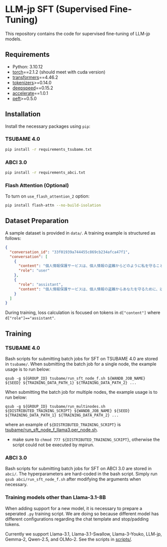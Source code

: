 # LLM-jp SFT (Supervised Fine-Tuning)

This repository contains the code for supervised fine-tuning of LLM-jp models.

## Requirements

- Python: 3.10.12
- [torch](https://pytorch.org/)==2.1.2 (should meet with cuda version)
- [transformers](https://huggingface.co/docs/transformers/index)==4.46.2
- [tokenizers](https://huggingface.co/docs/tokenizers/index)>=0.14.0
- [deepspeed](https://huggingface.co/docs/transformers/en/main_classes/deepspeed)==0.15.2
- [accelerate](https://huggingface.co/docs/accelerate/index)==1.0.1
- [peft](https://huggingface.co/docs/peft/index)>=0.5.0

## Installation

Install the necessary packages using `pip`:

### TSUBAME 4.0
```bash
pip install -r requirements_tsubame.txt
```

### ABCI 3.0
```bash
pip install -r requirements_abci.txt
```
### Flash Attention (Optional)

To turn on `use_flash_attention_2` option:
```bash
pip install flash-attn --no-build-isolation
```

## Dataset Preparation

A sample dataset is provided in `data/`. A training example is structured as follows:

```json
{
  "conversation_id": "33f01939a744455c869cb234afca47f1",
  "conversation": [
    {
      "content": "個人情報保護サービスは、個人情報の盗難からどのように私を守ることができるのでしょうか？",
      "role": "user"
    },
    {
      "role": "assistant",
      "content": "個人情報保護サービスは、個人情報の盗難からあなたを守るために、以下のような機能を提供しています。\n\n1.  **個人情報の監視**：あなたの個人情報がインターネット上で共有されているかどうかを監視し、不正な利用を検知します。\n2.  **不正アクセスの防止**：あなたの個人情報に不正アクセスする試みを阻止します。\n3.  **個人情報の暗号化**：あなたの個人情報を暗号化して、第三者がアクセスできないようにします。\n4.  **警告と通知**：不正なアクセスや個人情報の漏洩が検知された場合、即座にあなたに通知します。\n5.  **個人情報の削除**：インターネット上からあなたの個人情報を削除する手助けをします。\n6.  **セキュリティソフトウェアの提供**：マルウェアやウイルスからあなたのデバイスを保護するセキュリティソフトウェアを提供します。\n7.  **個人情報の管理**：あなたの個人情報を安全に管理し、必要な場合には更新や削除を行います。\n8.  **サポートとアドバイス**：個人情報の保護に関するサポートとアドバイスを提供します。\n\nこれらの機能により、個人情報保護サービスはあなたの個人情報を保護し、盗難や漏洩から守ることができます。"
    }
  ]
}
```

During training, loss calculation is focused on tokens in `d["content"]` where `d["role"]=="assistant"`. 

## Training
### TSUBAME 4.0
Bash scripts for submitting batch jobs for SFT on TSUBAME 4.0 are stored in `tsubame/`.
When submitting the batch job for a single node, the example usage is to run below:
```
qsub -g ${GROUP_ID} tsubame/run_sft_node_f.sh ${WANDB_JOB_NAME} ${SEED} ${TRAINING_DATA_PATH_1} ${TRAINING_DATA_PATH_2} ...
```
When submitting the batch job for multiple nodes, the example usage is to run below:
```
qsub -g ${GROUP_ID} tsubame/run_multinodes.sh ${DISTRIBUTED_TRAINING_SCRIPT} ${WANDB_JOB_NAME} ${SEED} ${TRAINING_DATA_PATH_1} ${TRAINING_DATA_PATH_2} ...
```
where an example of `${DISTRIBUTED_TRAINING_SCRIPT}` is [tsubame/run_sft_node_f_llama3.per_node.sh](tsubame/run_sft_node_f_llama3.per_node.sh).
- make sure to `chmod 777 ${DISTRIBUTED_TRAINING_SCRIPT}`, otherwise the script could not be executed by mpirun.

### ABCI 3.0
Bash scripts for submitting batch jobs for SFT on ABCI 3.0 are stored in `abci/`.
The hyperparameters are hard-coded in the bash script. Simply run `qsub abci/run_sft_node_f.sh` after modifying the arguments when necessary.

### Training models other than Llama-3.1-8B
When adding support for a new model, it is necessary to prepare a seperated `.py` training script. We are doing so because different model has different configurations regarding the chat template and stop/padding tokens.

Currently we support Llama-3.1, Llama-3.1-Swallow, Llama-3-Youko, LLM-jp, Gemma-2, Qwen-2.5, and OLMo-2. See the scripts in [scripts/](scripts/).
